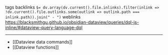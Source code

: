 tags 
backlinks `$= dv.array(dv.current().file.inlinks).filter(inlink => !dv.current().file.outlinks.some(outlink => outlink.path === inlink.path)).join(" - ")`
weblinks https://blacksmithgu.github.io/obsidian-dataview/queries/dql-js-inline/#dataview-query-language-dql
___
- [[Dataview data commands]]
- [[Dataview functions]]

